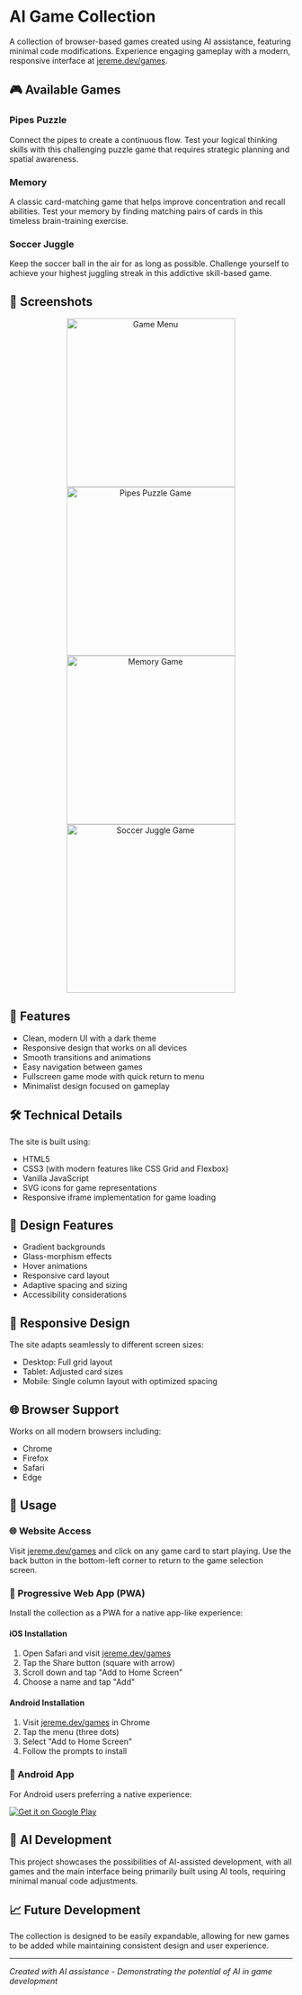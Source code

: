 # AI Game Collection
A collection of browser-based games created using AI assistance, featuring minimal code modifications. Experience engaging gameplay with a modern, responsive interface at [jereme.dev/games](https://jereme.dev/games).

## 🎮 Available Games

### Pipes Puzzle
Connect the pipes to create a continuous flow. Test your logical thinking skills with this challenging puzzle game that requires strategic planning and spatial awareness.

### Memory
A classic card-matching game that helps improve concentration and recall abilities. Test your memory by finding matching pairs of cards in this timeless brain-training exercise.

### Soccer Juggle
Keep the soccer ball in the air for as long as possible. Challenge yourself to achieve your highest juggling streak in this addictive skill-based game.

## 📸 Screenshots
<div align="center">
    <img src="https://jereme.dev/games/images/screenshots/landing.png" width="300" alt="Game Menu"/>
    <img src="https://jereme.dev/games/images/screenshots/pipes-puzzle.png" width="300" alt="Pipes Puzzle Game"/>
    <img src="https://jereme.dev/games/images/screenshots/memory.png" width="300" alt="Memory Game"/>
    <img src="https://jereme.dev/games/images/screenshots/soccer-juggle.png" width="300" alt="Soccer Juggle Game"/>
</div>

## 🚀 Features
- Clean, modern UI with a dark theme
- Responsive design that works on all devices
- Smooth transitions and animations
- Easy navigation between games
- Fullscreen game mode with quick return to menu
- Minimalist design focused on gameplay

## 🛠️ Technical Details
The site is built using:
- HTML5
- CSS3 (with modern features like CSS Grid and Flexbox)
- Vanilla JavaScript
- SVG icons for game representations
- Responsive iframe implementation for game loading

## 🎨 Design Features
- Gradient backgrounds
- Glass-morphism effects
- Hover animations
- Responsive card layout
- Adaptive spacing and sizing
- Accessibility considerations

## 📱 Responsive Design
The site adapts seamlessly to different screen sizes:
- Desktop: Full grid layout
- Tablet: Adjusted card sizes
- Mobile: Single column layout with optimized spacing

## 🌐 Browser Support
Works on all modern browsers including:
- Chrome
- Firefox
- Safari
- Edge

## 🔄 Usage

### 🌐 Website Access
Visit [jereme.dev/games](https://jereme.dev/games) and click on any game card to start playing. Use the back button in the bottom-left corner to return to the game selection screen.

### 📱 Progressive Web App (PWA)
Install the collection as a PWA for a native app-like experience:

#### iOS Installation
1. Open Safari and visit [jereme.dev/games](https://jereme.dev/games)
2. Tap the Share button (square with arrow)
3. Scroll down and tap "Add to Home Screen"
4. Choose a name and tap "Add"

#### Android Installation
1. Visit [jereme.dev/games](https://jereme.dev/games) in Chrome
2. Tap the menu (three dots)
3. Select "Add to Home Screen"
4. Follow the prompts to install

### 📲 Android App
For Android users preferring a native experience:

[![Get it on Google Play](https://play.google.com/intl/en_us/badges/static/images/badges/en_badge_web_generic.png)](https://play.google.com/store/apps/details?id=dev.jereme.games.twa)

## 🤖 AI Development
This project showcases the possibilities of AI-assisted development, with all games and the main interface being primarily built using AI tools, requiring minimal manual code adjustments.

## 📈 Future Development
The collection is designed to be easily expandable, allowing for new games to be added while maintaining consistent design and user experience.

---
*Created with AI assistance - Demonstrating the potential of AI in game development*
